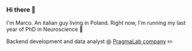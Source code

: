 ### Hi there 👋

I'm Marco. 
An italian guy living in Poland. Right now, I'm running my last year of PhD in Neuroscience 🧠   

Backend development and data analyst @ [PragmaLab company](https://www.linkedin.com/company/pragmalab-gmbh/) ✏️  
